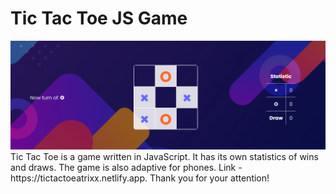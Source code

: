 # Tic Tac Toe JS Game
<img src="./Screen.png" alt="desc-photo">
Tic Tac Toe is a game written in JavaScript. It has its own statistics of wins and draws. The game is also adaptive for phones. Link - https://tictactoeatrixx.netlify.app. Thank you for your attention!
